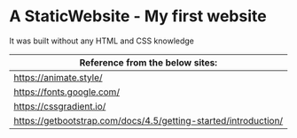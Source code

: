 # A StaticWebsite - My first website
It was built without any HTML and CSS knowledge

| Reference from the below sites:                                 |
|-----------------------------------------------------------------|
| https://animate.style/                                          |
| https://fonts.google.com/                                       |
| https://cssgradient.io/                                         |
| https://getbootstrap.com/docs/4.5/getting-started/introduction/ |
